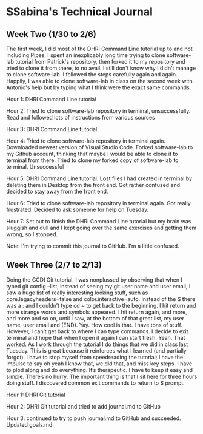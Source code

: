# $Sabina's Technical Journal

## Week Two (1/30 to 2/6)

The first week, I did most of the DHRI Command Line tutorial up to and not including Pipes. I spent an inexplicably long time trying to clone software-lab tutorial from Patrick's repository, then forked it to my repository and tried to clone it from there, to no avail. I still don't know why I didn't manage to clone software-lab. I followed the steps carefully again and again. Happily, I was able to clone software-lab in class on the second week with Antonio's help but by typing what I think were the exact same commands. 

Hour 1: DHRI Command Line tutorial

Hour 2: Tried to clone software-lab repository in terminal, unsuccessfully. Read and followed lots of instructions from various sources

Hour 3: DHRI Command Line tutorial. 

Hour 4: Tried to clone software-lab repository in terminal again. Downloaded newest version of Visual Studio Code. Forked software-lab to my Github account, thinking that maybe I would be able to clone it to terminal from there. Tried to clone my forked copy of software-lab to terminal. Unsuccessful

Hour 5: DHRI Command Line tutorial. Lost files I had created in terminal by deleting them in Desktop from the front end. Got rather confused and decided to stay away from the front end.

Hour 6: Tried to clone software-lab repository in terminal again. Got really frustrated. Decided to ask someone for help on Tuesday.

Hour 7: Set out to finish the DHRI Command Line tutorial but my brain was sluggish and dull and I kept going over the same exercises and getting them wrong, so I stopped.

Note: I'm trying to commit this journal to GitHub. I'm a little confused. 

## Week Three (2/7 to 2/13)

Doing the GCDI Git tutorial, I was nonplussed by observing that when I typed git config –list, instead of seeing my git user name and user email, I saw a huge list of really interesting looking stuff, such as core.legacyheaders=false and color.interactive=auto. Instead of the $ there was a : and I couldn’t type cd ~ to get back to the beginning. I hit return and more strange words and symbols appeared. I hit return again, and more, and more and so on, until I saw, at the bottom of that great list, my user name, user email and (END). Yay. How cool is that. I have tons of stuff. However, I can’t get back to where I can type commands. I decide to exit terminal and hope that when I open it again I can start fresh. Yeah. That worked. As I work through the tutorial I do things that we did in class last Tuesday. This is great because it reinforces what I learned (and partially forgot). I have to stop myself from speedreading the tutorial; I have the impulse to say oh yeah I know that, we did that, and miss key steps. I have to plod along and do everything. It’s therapeutic. I have to keep it easy and simple. There’s no hurry. The important thing is that I sit here for three hours doing stuff. I discovered common exit commands to return to $ prompt. 

Hour 1: DHRI Git tutorial

Hour 2: DHRI Git tutorial and tried to add journal.md to GitHub

Hour 3: continued to try to push journal.md to GitHub and succeeded. Updated goals.md. 

